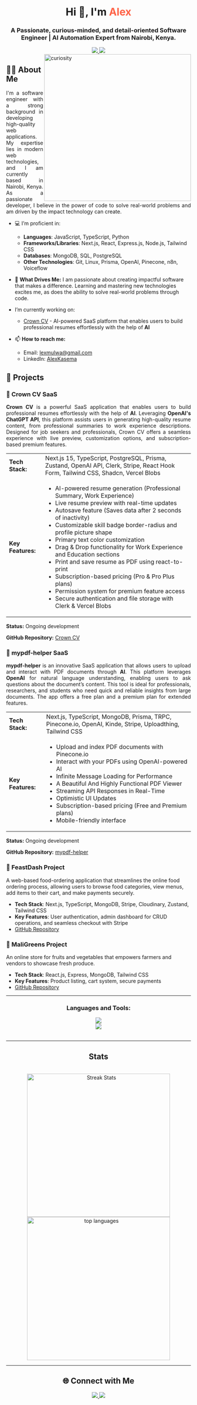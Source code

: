 <h1 align="center">Hi 👋, I'm <span style="color: #FF6347;">Alex</span> </h1>
<h3 align="center">A Passionate, curious-minded, and detail-oriented Software Engineer | AI Automation Expert from Nairobi, Kenya.</h3>
<div align="center">
  <a href="mailto:lexmulwa@gmail.com">
    <img src="https://img.shields.io/badge/Gmail-333333?style=for-the-badge&logo=gmail&logoColor=red"/>
  </a>

  <a href="https://www.linkedin.com/in/alexkasema">
    <img src="https://img.shields.io/badge/LinkedIn-0077B5?style=for-the-badge&logo=linkedin&logoColor=white" />
  </a>
</div>

<img align="right" alt="curiosity" width="400px" height="400" src="https://www.icegif.com/wp-content/uploads/2023/08/icegif-354.gif">

<div align="left">
  
<!-- About Me Section -->
## 👨‍💻 About Me
<p align="justify">I'm a software engineer with a strong background in developing high-quality web applications. My expertise lies in modern web technologies, and I am currently based in Nairobi, Kenya. As a passionate developer, I believe in the power of code to solve real-world problems and am driven by the impact technology can create. </p>

- 💻 I’m proficient in:
  - **Languages**: JavaScript, TypeScript, Python
  - **Frameworks/Libraries**: Next.js, React, Express.js, Node.js, Tailwind CSS
  - **Databases**: MongoDB, SQL, PostgreSQL
  - **Other Technologies**: Git, Linux, Prisma, OpenAI, Pinecone, n8n, Voiceflow

- 🎯 **What Drives Me:** I am passionate about creating impactful software that makes a difference. Learning and mastering new technologies excites me, as does the ability to solve real-world problems through code.

- I’m currently working on: 
  - [Crown CV](https://github.com/alexkasema/crown-cv) - AI-powered SaaS platform that enables users to build professional resumes effortlessly with the help of <b>AI</b>
 
- 📫 **How to reach me:**  
  - Email: lexmulwa@gmail.com  
  - LinkedIn: [AlexKasema](https://www.linkedin.com/in/alexkasema)
</div>
<!-- Featured Projects Section -->

## 🚀 Projects

### 📄 Crown CV SaaS

<p align="justify"> <b>Crown CV</b> is a powerful SaaS application that enables users to build professional resumes effortlessly with the help of <b>AI</b>. Leveraging <b>OpenAI's ChatGPT API</b>, this platform assists users in generating high-quality resume content, from professional summaries to work experience descriptions. Designed for job seekers and professionals, Crown CV offers a seamless experience with live preview, customization options, and subscription-based premium features. </p>

<table>
<tr>
<td><strong>Tech Stack:</strong></td>
<td>Next.js 15, TypeScript, PostgreSQL, Prisma, Zustand, OpenAI API, Clerk, Stripe, React Hook Form, Tailwind CSS, Shadcn, Vercel Blobs</td>
</tr>
<tr>
<td><strong>Key Features:</strong></td>
<td>
<ul>
<li>AI-powered resume generation (Professional Summary, Work Experience)</li>
<li>Live resume preview with real-time updates</li>
<li>Autosave feature (Saves data after 2 seconds of inactivity)</li>
<li>Customizable skill badge border-radius and profile picture shape</li>
<li>Primary text color customization</li>
<li>Drag & Drop functionality for Work Experience and Education sections</li>
<li>Print and save resume as PDF using react-to-print</li>
<li>Subscription-based pricing (Pro & Pro Plus plans)</li>
<li>Permission system for premium feature access</li>
<li>Secure authentication and file storage with Clerk & Vercel Blobs</li>
</ul>
</td>
</tr>
</table>

<p><strong>Status:</strong> Ongoing development</p>
<p><strong>GitHub Repository:</strong> <a href="https://github.com/alexkasema/crown-cv" target="_blank">Crown CV</a></p>


### 📄 mypdf-helper SaaS
<p align="justify"> <b>mypdf-helper</b> is an innovative SaaS application that allows users to upload and interact with PDF documents through <b>AI</b>. This platform leverages <b>OpenAI</b> for natural language understanding, enabling users to ask questions about the document’s content. This tool is ideal for professionals, researchers, and students who need quick and reliable insights from large documents. The app offers a free plan and a premium plan for extended features. </p> <table> <tr> <td><strong>Tech Stack:</strong></td> <td>Next.js, TypeScript, MongoDB, Prisma, TRPC, Pinecone.io, OpenAI, Kinde, Stripe, Uploadthing, Tailwind CSS</td> </tr> <tr> <td><strong>Key Features:</strong></td> <td> <ul> <li>Upload and index PDF documents with Pinecone.io</li> <li>Interact with your PDFs using OpenAI-powered AI</li> <li>Infinite Message Loading for Performance</li> <li>A Beautiful And Highly Functional PDF Viewer</li> <li>Streaming API Responses in Real-Time</li> <li>Optimistic UI Updates</li> <li>Subscription-based pricing (Free and Premium plans)</li> <li>Mobile-friendly interface </li> </ul> </td> </tr> </table> <p><strong>Status:</strong> Ongoing development</p> <p><strong>GitHub Repository:</strong> <a href="https://github.com/alexkasema/pdf-helper" target="_blank">mypdf-helper</a></p>

### 🍔 FeastDash Project
A web-based food-ordering application that streamlines the online food ordering process, allowing users to browse food categories, view menus, add items to their cart, and make payments securely.  
- **Tech Stack**: Next.js, TypeScript, MongoDB, Stripe, Cloudinary, Zustand, Tailwind CSS  
- **Key Features**: User authentication, admin dashboard for CRUD operations, and seamless checkout with Stripe  
- [GitHub Repository](https://github.com/alexkasema/feast-dash)

### 🥦 MaliGreens Project
An online store for fruits and vegetables that empowers farmers and vendors to showcase fresh produce.  
- **Tech Stack**: React.js, Express, MongoDB, Tailwind CSS  
- **Key Features**: Product listing, cart system, secure payments  
- [GitHub Repository](https://github.com/alexkasema/maligreens)

---

<h3 align="center">Languages and Tools:</h3>

<div align="center">
  <a href="https://skillicons.dev">
    <img src="https://skillicons.dev/icons?i=python,js,c,ts,react,nextjs,express,django," /> <br/>
    <img src="https://skillicons.dev/icons?i=redux,mongodb,html,css,tailwind,bootstrap,linux,git,github,vim,vscode" />
  </a>
</div>

<br/>
<hr/>

<h2 align="center"> Stats  </h2>
<br/>
<div align="center">
  <img width=390 src="https://streak-stats.demolab.com/?user=alexkasema&count_private=true&theme=react&border_radius=10" alt="Streak Stats" />
  
  <img width=390 src="https://github-readme-stats.vercel.app/api/top-langs?username=alexkasema&show_icons=true&locale=en&layout=compact&theme=react&border_radius=10&hide=SCSS&size_weight=0.5&count_weight=0.5" alt="top languages" />
    
</div>

---

<!-- Connect with Me Section -->
<h2 align="center">🌐 Connect with Me</h2>

<p align="center">
  <a href="mailto:lexmulwa@gmail.com">
    <img src="https://img.shields.io/badge/Gmail-333333?style=for-the-badge&logo=gmail&logoColor=red"/>
  </a>

  <a href="https://www.linkedin.com/in/alexkasema">
    <img src="https://img.shields.io/badge/LinkedIn-0077B5?style=for-the-badge&logo=linkedin&logoColor=white" />
  </a>
</p>

<!-- <p><img align="center" src="https://github-readme-stats.vercel.app/api?username=alexkasema&show_icons=true&locale=en&theme=react&rank_icon=github&border_radius=10" alt="top languages" /></p> -->


